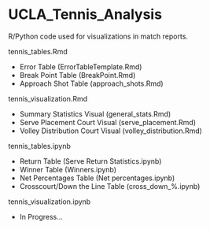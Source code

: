 # UCLA_Tennis_Analysis

R/Python code used for visualizations in match reports.

tennis_tables.Rmd
- Error Table (ErrorTableTemplate.Rmd)
- Break Point Table (BreakPoint.Rmd)
- Approach Shot Table (approach_shots.Rmd)

tennis_visualization.Rmd
- Summary Statistics Visual (general_stats.Rmd)
- Serve Placement Court Visual (serve_placement.Rmd)
- Volley Distribution Court Visual (volley_distribution.Rmd)

tennis_tables.ipynb
- Return Table (Serve Return Statistics.ipynb)
- Winner Table (Winners.ipynb)
- Net Percentages Table (Net percentages.ipynb)
- Crosscourt/Down the Line Table (cross_down_%.ipynb)

tennis_visualization.ipynb
- In Progress...







